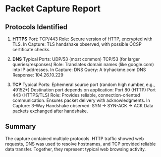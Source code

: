 # Packet Capture Report

## Protocols Identified
1. **HTTPS**
Port: TCP/443
Role: Secure version of HTTP, encrypted with TLS.
In Capture: TLS handshake observed, with possible OCSP certificate checks.

2. **DNS**
Typical Ports:
UDP/53 (most common)
TCP/53 (for larger queries/responses)
Role: Translates domain names (like google.com) into IP addresses.
In Capture:
DNS Query: A tryhackme.com
DNS Response: 104.26.10.229

3. **TCP**
Typical Ports:
Ephemeral source port (random high number, e.g., 49152+)
Destination port depends on application:
Port 80 (HTTP)
Port 443 (HTTPS/TLS)
Role: Provides reliable, connection-oriented communication. Ensures packet delivery with acknowledgments.
In Capture:
3-Way Handshake observed:
SYN → SYN-ACK → ACK
Data packets exchanged after handshake.

## Summary
The capture contained multiple protocols. HTTP traffic showed web requests, DNS was used to resolve hostnames, and TCP provided reliable data transfer. Together, they represent typical web browsing activity.
